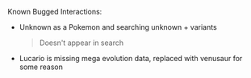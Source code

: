 
Known Bugged Interactions:
- Unknown as a Pokemon and searching unknown + variants
  > Doesn't appear in search

- Lucario is missing mega evolution data, replaced with venusaur for some reason
